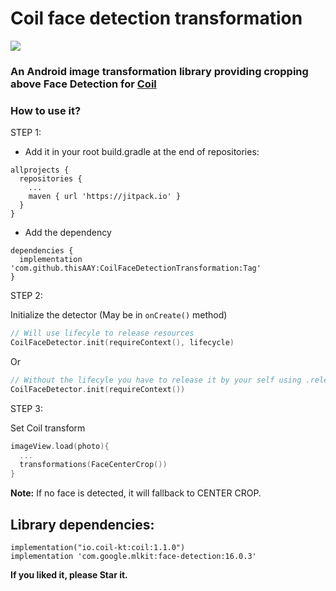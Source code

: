 
# Coil face detection transformation

[![](https://jitpack.io/v/thisAAY/CoilFaceDetectionTransformation.svg)](https://jitpack.io/#thisAAY/CoilFaceDetectionTransformation)

### An Android image transformation library providing cropping above Face Detection for [Coil](https://github.com/coil-kt/coil/)

### How to use it?

STEP 1:
- Add it in your root build.gradle at the end of repositories:
```
allprojects {
  repositories {
    ...
    maven { url 'https://jitpack.io' }
  }
}
```
- Add the dependency
```
dependencies {
  implementation 'com.github.thisAAY:CoilFaceDetectionTransformation:Tag'
}
```
STEP 2:

Initialize the detector (May be in `onCreate()` method)

```kotlin
// Will use lifecyle to release resources
CoilFaceDetector.init(requireContext(), lifecycle)
```
Or
```kotlin
// Without the lifecyle you have to release it by your self using .release()
CoilFaceDetector.init(requireContext())
```

STEP 3:

Set Coil transform

```kotlin
imageView.load(photo){
  ...
  transformations(FaceCenterCrop())
}
```

**Note:** If no face is detected, it will fallback to CENTER CROP.

Library dependencies:
------
```
implementation("io.coil-kt:coil:1.1.0")
implementation 'com.google.mlkit:face-detection:16.0.3'
```


**If you liked it, please Star it.**
